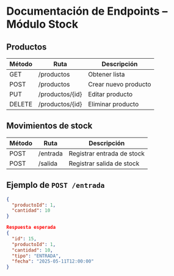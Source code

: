 # Documentación de Endpoints – Módulo Stock

## Productos

| Método | Ruta           | Descripción           |
|--------|----------------|-----------------------|
| GET    | /productos     | Obtener lista         |
| POST   | /productos     | Crear nuevo producto  |
| PUT    | /productos/{id}| Editar producto       |
| DELETE | /productos/{id}| Eliminar producto     |

## Movimientos de stock

| Método | Ruta      | Descripción                |
|--------|-----------|----------------------------|
| POST   | /entrada  | Registrar entrada de stock |
| POST   | /salida   | Registrar salida de stock  |

## Ejemplo de `POST /entrada`

```json
{
  "productoId": 1,
  "cantidad": 10
}

Respuesta esperada
{
  "id": 15,
  "productoId": 1,
  "cantidad": 10,
  "tipo": "ENTRADA",
  "fecha": "2025-05-11T12:00:00"
}
```